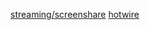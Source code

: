 [streaming/screenshare](https://www.html5rocks.com/en/tutorials/streaming/screenshare/)
[hotwire](https://hotwire.dev/)